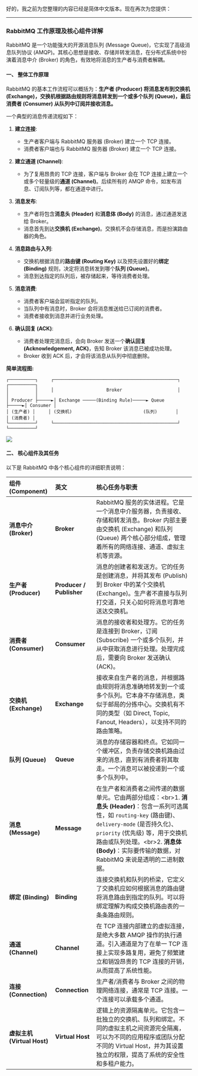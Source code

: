 好的，我之前为您整理的内容已经是简体中文版本。现在再次为您提供：

-----

### RabbitMQ 工作原理及核心组件详解

RabbitMQ 是一个功能强大的开源消息队列 (Message Queue)，它实现了高级消息队列协议 (AMQP)。其核心思想是接收、存储并转发消息，在分布式系统中扮演着消息中介 (Broker) 的角色，有效地将消息的生产者与消费者解耦。

#### 一、 整体工作原理

RabbitMQ 的基本工作流程可以概括为：**生产者 (Producer) 将消息发布到交换机 (Exchange)，交换机根据路由规则将消息转发到一个或多个队列 (Queue)，最后消费者 (Consumer) 从队列中订阅并接收消息。**

一个典型的消息传递流程如下：

1.  **建立连接**:

      * 生产者客户端与 RabbitMQ 服务器 (Broker) 建立一个 TCP 连接。
      * 消费者客户端也与 RabbitMQ 服务器 (Broker) 建立一个 TCP 连接。

2.  **建立通道 (Channel)**:

      * 为了复用昂贵的 TCP 连接，客户端与 Broker 会在 TCP 连接上建立一个或多个轻量级的**通道 (Channel)**。后续所有的 AMQP 命令，如发布消息、订阅队列等，都在通道中进行。

3.  **消息发布**:

      * 生产者将包含**消息头 (Header)** 和**消息体 (Body)** 的消息，通过通道发送给 Broker。
      * 消息首先到达**交换机 (Exchange)**。交换机不会存储消息，而是扮演路由器的角色。

4.  **消息路由与入列**:

      * 交换机根据消息的**路由键 (Routing Key)** 以及预先设置好的**绑定 (Binding)** 规则，决定将消息转发到哪个**队列 (Queue)**。
      * 消息到达指定的队列后，被存储起来，等待消费者处理。

5.  **消息消费**:

      * 消费者客户端会监听指定的队列。
      * 当队列中有消息时，Broker 会将消息推送给已订阅的消费者。
      * 消费者接收到消息并进行业务处理。

6.  **确认回复 (ACK)**:

      * 消费者处理完消息后，会向 Broker 发送一个**确认回复 (Acknowledgement, ACK)**，告知 Broker 该消息已被成功处理。
      * Broker 收到 ACK 后，才会将该消息从队列中彻底删除。

**简单流程图:**

```
┌──────────┐     ┌───────────────────────────────────────────────┐     ┌──────────┐
│          │     │                    Broker                     │     │          │
│ Producer ├─────►│ Exchange ─────(Binding Rule)─────► Queue      ├─────►│ Consumer │
│ (生产者) │     │ (交换机)                           (队列)       │     │ (消费者) │
└──────────┘     └───────────────────────────────────────────────┘     └──────────┘
```
![](https://cdn.nlark.com/yuque/0/2025/png/49727441/1752991180227-6f8798cb-bbcf-4cf1-a1fd-e88f82065e22.png)

#### 二、 核心组件及其任务

以下是 RabbitMQ 中各个核心组件的详细职责说明：

| 组件 (Component) | 英文 | 核心任务与职责 |
| :--- | :--- | :--- |
| **消息中介 (Broker)** | **Broker** | RabbitMQ 服务的实体进程。它是一个消息中介服务器，负责接收、存储和转发消息。Broker 内部主要由交换机 (Exchange) 和队列 (Queue) 两个核心部分组成，管理着所有的网络连接、通道、虚拟主机等资源。 |
| **生产者 (Producer)** | **Producer / Publisher** | 消息的创建者和发送方。它的任务是创建消息，并将其发布 (Publish) 到 Broker 中的某个交换机 (Exchange)。生产者不直接与队列打交道，只关心如何将消息可靠地送达交换机。 |
| **消费者 (Consumer)** | **Consumer** | 消息的接收者和处理方。它的任务是连接到 Broker，订阅 (Subscribe) 一个或多个队列，并从中获取消息进行处理。处理完成后，需要向 Broker 发送确认 (ACK)。 |
| **交换机 (Exchange)** | **Exchange** | 接收来自生产者的消息，并根据路由规则将消息准确地转发到一个或多个队列。它本身不存储消息，类似于邮局的分拣中心。交换机有不同的类型（如 Direct, Topic, Fanout, Headers），以支持不同的路由策略。 |
| **队列 (Queue)** | **Queue** | 消息的存储容器和终点。它如同一个缓冲区，负责存储交换机路由过来的消息，直到有消费者将其取走。一个消息可以被投递到一个或多个队列中。 |
| **消息 (Message)** | **Message** | 在生产者和消费者之间传递的数据单元。它由两部分组成：\<br\>1. **消息头 (Header)**：包含一系列可选属性，如 `routing-key` (路由键)、`delivery-mode` (是否持久化)、`priority` (优先级) 等，用于交换机路由或队列处理。\<br\>2. **消息体 (Body)**：实际要传输的数据，对 RabbitMQ 来说是透明的二进制数据。 |
| **绑定 (Binding)** | **Binding** | 连接交换机和队列的桥梁，它定义了交换机应如何根据消息的路由键将消息路由到指定的队列。可以将绑定理解为构成交换机路由表的一条条路由规则。 |
| **通道 (Channel)** | **Channel** | 在 TCP 连接内部建立的虚拟连接，是绝大多数 AMQP 操作的执行通道。引入通道是为了在单一 TCP 连接上实现多路复用，避免了频繁建立和销毁昂贵的 TCP 连接的开销，从而提高了系统性能。 |
| **连接 (Connection)** | **Connection** | 生产者/消费者与 Broker 之间的物理网络连接，通常是 TCP 连接。一个连接可以承载多个通道。 |
| **虚拟主机 (Virtual Host)**| **Virtual Host** | 逻辑上的资源隔离单元。它包含一批独立的交换机、队列和绑定。不同的虚拟主机之间资源完全隔离，可以为不同的应用程序或团队分配不同的 Virtual Host，并为其设置独立的权限，提高了系统的安全性和多租户能力。 |